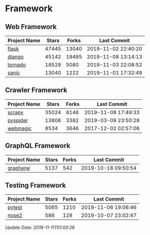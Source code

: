 # Framework

## Web Framework

| Project Name | Stars | Forks | Last Commit |
| ------------ | ----- | ----- | ----------- |
| [flask](https://github.com/pallets/flask) | 47445 | 13040 | 2019-11-02 22:40:20 |
| [django](https://github.com/django/django) | 45142 | 19485 | 2019-11-08 13:14:13 |
| [tornado](https://github.com/tornadoweb/tornado) | 18529 | 5080 | 2019-11-03 22:08:52 |
| [sanic](https://github.com/huge-success/sanic) | 13040 | 1222 | 2019-11-01 17:32:49 |

## Crawler Framework

| Project Name | Stars | Forks | Last Commit |
| ------------ | ----- | ----- | ----------- |
| [scrapy](https://github.com/scrapy/scrapy) | 35024 | 8146 | 2019-11-08 17:49:33 |
| [pyspider](https://github.com/binux/pyspider) | 13806 | 3382 | 2019-03-09 23:50:28 |
| [webmagic](https://github.com/code4craft/webmagic) | 8534 | 3646 | 2017-12-02 02:57:06 |

## GraphQL Framework

| Project Name | Stars | Forks | Last Commit |
| ------------ | ----- | ----- | ----------- |
| [graphene](https://github.com/graphql-python/graphene) | 5137 | 542 | 2019-10-18 09:50:54 |

## Testing Framework

| Project Name | Stars | Forks | Last Commit |
| ------------ | ----- | ----- | ----------- |
| [pytest](https://github.com/pytest-dev/pytest) | 5065 | 1210 | 2019-11-06 19:06:46 |
| [nose2](https://github.com/nose-devs/nose2) | 586 | 128 | 2019-10-07 23:02:47 |

*Update Date: 2019-11-11T01:00:26*